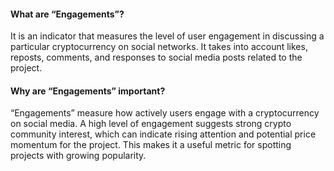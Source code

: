 #### What are “Engagements”?

It is an indicator that measures the level of user engagement in discussing a particular cryptocurrency on social networks. It takes into account likes, reposts, comments, and responses to social media posts related to the project. 

#### Why are “Engagements” important?

“Engagements” measure how actively users engage with a cryptocurrency on social media. A high level of engagement suggests strong crypto community interest, which can indicate rising attention and potential price momentum for the project. This makes it a useful metric for spotting projects with growing popularity.
